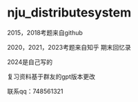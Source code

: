 # nju_distributesystem

2015，2018考题来自github

2020，2021，2023考题来自知乎 期末回忆录

2024是自己写的

复习资料基于群友的gpt版本更改

联系qq：748561321